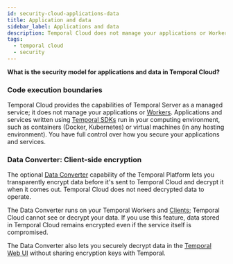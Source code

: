 ```yaml
---
id: security-cloud-applications-data
title: Application and data
sidebar_label: Applications and data
description: Temporal Cloud does not manage your applications or Workers. You can use Data Converter to encrypt and decrypt your data.
tags:
  - temporal cloud
  - security
---
```


**What is the security model for applications and data in Temporal Cloud?**

### Code execution boundaries

Temporal Cloud provides the capabilities of Temporal Server as a managed service; it does not manage your applications or [Workers](/concepts/what-is-a-worker).
Applications and services written using [Temporal SDKs](/concepts/what-is-a-temporal-sdk) run in your computing environment, such as containers (Docker, Kubernetes) or virtual machines (in any hosting environment).
You have full control over how you secure your applications and services.

### Data Converter: Client-side encryption

The optional [Data Converter](/concepts/what-is-a-data-converter) capability of the Temporal Platform lets you transparently encrypt data before it's sent to Temporal Cloud and decrypt it when it comes out.
Temporal Cloud does not need decrypted data to operate.

The Data Converter runs on your Temporal Workers and [Clients](/concepts/what-is-a-temporal-client); Temporal Cloud cannot see or decrypt your data.
If you use this feature, data stored in Temporal Cloud remains encrypted even if the service itself is compromised.

The Data Converter also lets you securely decrypt data in the [Temporal Web UI](/concepts/what-is-the-temporal-web-ui) without sharing encryption keys with Temporal.
